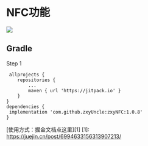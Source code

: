 # NFC功能

[![](https://jitpack.io/v/zxyUncle/zxyNFC.svg)](https://jitpack.io/#zxyUncle/zxyNFC)

Gradle
-----
Step 1


     allprojects {
		repositories {
			...
			maven { url 'https://jitpack.io' }
		}
	}
	dependencies {
	 implementation 'com.github.zxyUncle:zxyNFC:1.0.8'
	}

[使用方式：掘金文档点这里][1]
  [1]: https://juejin.cn/post/6994633156313907213/

